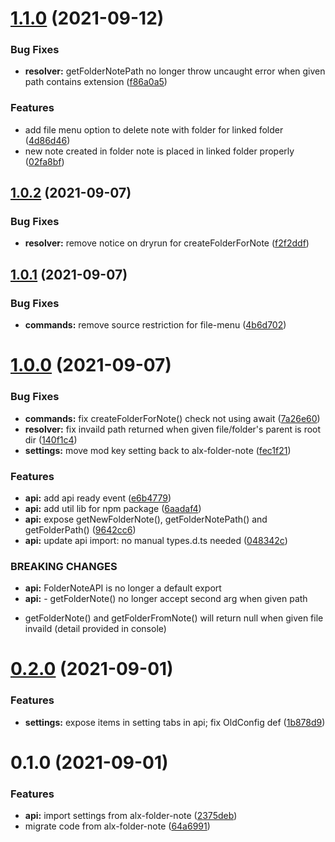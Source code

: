 # [1.1.0](https://github.com/aidenlx/folder-note-core/compare/1.0.2...1.1.0) (2021-09-12)


### Bug Fixes

* **resolver:** getFolderNotePath no longer throw uncaught error when given path contains extension ([f86a0a5](https://github.com/aidenlx/folder-note-core/commit/f86a0a501cf07b5a5b9b4fa851624127148a7585))


### Features

* add file menu option to delete note with folder for linked folder ([4d86d46](https://github.com/aidenlx/folder-note-core/commit/4d86d467602676044b1895ad13f6ffb3f4620423))
* new note created in folder note is placed in linked folder properly ([02fa8bf](https://github.com/aidenlx/folder-note-core/commit/02fa8bff5eb54e932319d06bfc8db6b89762f0f9))

## [1.0.2](https://github.com/aidenlx/folder-note-core/compare/1.0.1...1.0.2) (2021-09-07)


### Bug Fixes

* **resolver:** remove notice on dryrun for createFolderForNote ([f2f2ddf](https://github.com/aidenlx/folder-note-core/commit/f2f2ddf1941798160a6deec16ffe3ca8cc516d6a))

## [1.0.1](https://github.com/aidenlx/folder-note-core/compare/1.0.0...1.0.1) (2021-09-07)


### Bug Fixes

* **commands:** remove source restriction for file-menu ([4b6d702](https://github.com/aidenlx/folder-note-core/commit/4b6d70241fa6d47715b87fd11d45750b3d7ab13c))

# [1.0.0](https://github.com/aidenlx/folder-note-core/compare/0.2.0...1.0.0) (2021-09-07)


### Bug Fixes

* **commands:** fix createFolderForNote() check not using await ([7a26e60](https://github.com/aidenlx/folder-note-core/commit/7a26e60e2f17a7fb81ca497de24557db4bfcf97e))
* **resolver:** fix invaild path returned when given file/folder's parent is root dir ([140f1c4](https://github.com/aidenlx/folder-note-core/commit/140f1c469007b69a62b6f3301a278994d79803da))
* **settings:** move mod key setting back to alx-folder-note ([fec1f21](https://github.com/aidenlx/folder-note-core/commit/fec1f212f32a50cebbff1541ca69deccfd6797ff))


### Features

* **api:** add api ready event ([e6b4779](https://github.com/aidenlx/folder-note-core/commit/e6b47797ce276ce29e66f19d29ce1e7bcf9f15f7))
* **api:** add util lib for npm package ([6aadaf4](https://github.com/aidenlx/folder-note-core/commit/6aadaf45df0ea603f33b719608d1add5ff066ced))
* **api:** expose getNewFolderNote(), getFolderNotePath() and getFolderPath() ([9642cc6](https://github.com/aidenlx/folder-note-core/commit/9642cc6ff403e73e7aa14204baeff7e550c09858))
* **api:** update api import: no manual types.d.ts needed ([048342c](https://github.com/aidenlx/folder-note-core/commit/048342c0cb7e03d786f6553418f3fb5e5dc202dc))


### BREAKING CHANGES

* **api:** FolderNoteAPI is no longer a default export
* **api:** - getFolderNote() no longer accept second arg when given path
- getFolderNote()
and getFolderFromNote() will return null when given file invaild (detail provided in console)

# [0.2.0](https://github.com/aidenlx/folder-note-core/compare/0.1.0...0.2.0) (2021-09-01)


### Features

* **settings:** expose items in setting tabs in api; fix OldConfig def ([1b878d9](https://github.com/aidenlx/folder-note-core/commit/1b878d9ee8804eed8541fcac8ce59081166b2c39))

# 0.1.0 (2021-09-01)


### Features

* **api:** import settings from alx-folder-note ([2375deb](https://github.com/aidenlx/folder-note-core/commit/2375debed8cb23a9727d76d5a3c34b5ace667101))
* migrate code from alx-folder-note ([64a6991](https://github.com/aidenlx/folder-note-core/commit/64a699159b8a21e94a7f965c4a2fc7f1c5f2af8a))

